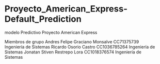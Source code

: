 # Proyecto_American_Express-Default_Prediction
modelo Predictivo Proyecto American Express 

Miembros de grupo
Andres Felipe Graciano Monsalve CC71375739 Ingeniería de Sistemas
Ricardo Osorio Castro CC1036785264 Ingeniería de Sistemas
Jonatan Stiven Restrepo Lora CC1018376574 Ingeniería de Sistemas
